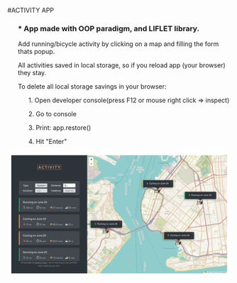#ACTIVITY APP
<div>
  <ul>
    <h3> * App made with OOP paradigm, and LIFLET library.</h3>
  </ul>
  <ul>
    <p> Add running/bicycle activity by clicking on a map and filling the form thats popup.</p>
  </ul>
  <ul>
    <p> All activities saved in local storage, so if you reload app (your browser) they stay. </p>
    <p> To delete all local storage savings in your browser:</p>
    <ol>1. Open developer console(press F12 or mouse right click => inspect)</ol>
    <ol>2. Go to console</ol>
    <ol>3. Print: app.restore() </ol>
    <ol>4. Hit "Enter"</ol>
  </ul>
</div>

![alt text](https://github.com/SeverusVape/ACTIVITY-APP/blob/main/pic/final-pic.png?raw=true)
